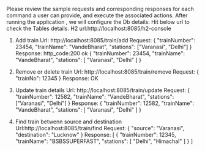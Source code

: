 Please review the sample requests and corresponding responses for each command a user can provide, and execute the associated actions.
After running the application , we will configure the Db details:
Hit below url to check the Tables details.
H2 url:http://localhost:8085/h2-console

1) Add train
Url: http://localhost:8085/train/add
Request:
{
    "trainNumber": 23454,
    "trainName": "VandeBharat",
    "stations": ["Varanasi", "Delhi"]
}
Response:
http_code:200 ok
{
    "trainNumber": 23454,
    "trainName": "VandeBharat",
    "stations": [
        "Varanasi",
        "Delhi"
    ]
}

2) Remove or delete train
Url: http://localhost:8085/train/remove
Request:
{
    "trainNo": 12345
}
Response:
OK
3) Update train details
Url: http://localhost:8085/train/update
Request:
{
    "trainNumber": 12582,
    "trainName": "VandeBharat",
    "stations": ["Varanasi", "Delhi"]
}
Response:
{
    "trainNumber": 12582,
    "trainName": "VandeBharat",
    "stations": [
        "Varanasi",
        "Delhi"
    ]
}

5) Find train betwenn source and destination
Url:http://localhost:8085/train/find
Request:
{
    "source": "Varanasi",
    "destination": "Lucknow"
}
Response: 
[
    {
        "trainNumber": 12345,
        "trainName": "BSBSSUPERFAST",
        "stations": [
            "Delhi",
            "Himachal"
        ]
    }
]
